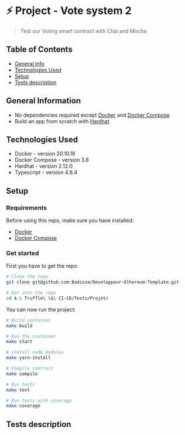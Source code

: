 # ⚡️ Project - Vote system 2
> Test our Voting smart contract with Chai and Mocha

## Table of Contents
* [General Info](#general-information)
* [Technologies Used](#technologies-used)
* [Setup](#setup)
* [Tests description](#tests-description)



## General Information
- No dependencies required except [Docker](https://docs.docker.com/) and [Docker Compose](https://docs.docker.com/compose/compose-file/)
- Build an app from scratch with [Hardhat](https://hardhat.org/hardhat-runner/docs/getting-started)


## Technologies Used
- Docker - version 20.10.18
- Docker Compose - version 3.8
- Hardhat - version 2.12.0
- Typescript - version 4.8.4


## Setup
### Requirements
Before using this repo, make sure you have installed:
- [Docker](https://docs.docker.com/engine/install/)
- [Docker Compose](https://docs.docker.com/compose/install/)

### Get started
First you have to get the repo
```bash
# Clone the repo 
git clone git@github.com:Badisse/Developpeur-Ethereum-Template.git

# Get into the repo
cd 4.\ Truffle\ \&\ CI-CD/Tests/Projet/
```

You can now run the project:

```bash
# Build container
make build

# Run the container
make start

# install node_modules
make yarn-install

# Compile contract
make compile

# Run tests
make test

# Run tests with coverage
make coverage
```

## Tests description

